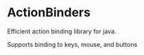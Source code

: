 # ActionBinders
Efficient action binding library for java.

Supports binding to keys, mouse, and buttons
